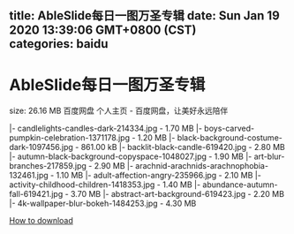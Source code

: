 
title: AbleSlide每日一图万圣专辑
date: Sun Jan 19 2020 13:39:06 GMT+0800 (CST)    
categories: baidu
---

# AbleSlide每日一图万圣专辑
size: 26.16 MB
 百度网盘 个人主页 - 百度网盘，让美好永远陪伴
 
|- candlelights-candles-dark-214334.jpg - 1.70 MB
|- boys-carved-pumpkin-celebration-1371178.jpg - 1.20 MB
|- black-background-costume-dark-1097456.jpg - 861.00 kB
|- backlit-black-candle-619420.jpg - 2.80 MB
|- autumn-black-background-copyspace-1048027.jpg - 1.90 MB
|- art-blur-branches-217859.jpg - 2.90 MB
|- arachnid-arachnids-arachnophobia-132461.jpg - 1.10 MB
|- adult-affection-angry-235966.jpg - 2.10 MB
|- activity-childhood-children-1418353.jpg - 1.40 MB
|- abundance-autumn-fall-619421.jpg - 3.70 MB
|- abstract-art-background-619423.jpg - 2.20 MB
|- 4k-wallpaper-blur-bokeh-1484253.jpg - 4.30 MB

[How to download](https://bpcam.bemobtrk.com/go/2ceec3aa-1ca2-46d6-b9ff-aaa5c184517c?jno=275)